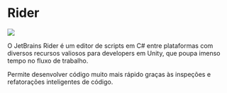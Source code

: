 # Rider

![](../../.gitbook/assets/rider\_logo.png)

O JetBrains Rider é um editor de scripts em C# entre plataformas com diversos recursos valiosos para developers em Unity, que poupa imenso tempo no fluxo de trabalho.

Permite desenvolver código muito mais rápido graças às inspeções e refatorações inteligentes de código.
